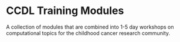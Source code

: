 # CCDL Training Modules

A collection of modules that are combined into 1-5 day workshops on computational topics for the childhood cancer research community.
